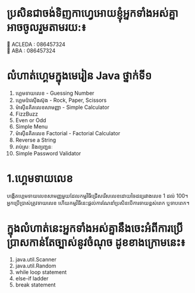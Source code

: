 # ប្រសិនជាចង់ទិញកាហ្វេអោយខ្ញុំអ្នកទាំងអស់គ្នាអាចចូលរួមតាមរយ:៖  
🏦 ACLEDA : 086457324  
🏦 ABA    : 086457324

# លំហាត់ហ្គេមក្នុងមេរៀន Java ថ្នាក់ទី១
1. ហ្គេមទាយលេខ - Guessing Number
2. ហ្គេមប៉ាវស៊ីងស៊ុង - Rock, Paper, Scissors
3. ម៉ាស៊ីនគិតលេខសាមញ្ញា - Simple Calculator
4. FizzBuzz
5. Even or Odd
6. Simple Menu
7. ម៉ាស៊ីនគិតលេខ Factorial - Factorial Calculator
8. Reverse a String 
9. រាប់ស្រៈ និងព្យញ្ជនៈ
10. Simple Password Validator

# 1.ហ្គេមទាយលេខ
បង្កើតហ្គេមទាយលេខសាមញ្ញមួយដែលកម្មវិធីជ្រើសរើសលេខដោយចៃដន្យរវាងលេខ
 1 ដល់ 100។ 
អ្នកប្រើប្រាស់ត្រូវទាយលេខ ហើយកម្មវិធីនេះផ្តល់ការណែនាំប្រសិនបើការទាយខ្ពស់ពេក ឬទាបពេក។


# ក្នុងលំហាត់នេះអ្នកទាំងអស់គ្នានឹងចេះអំពីការប្រើប្រាសកាន់តែច្បាស់នូវចំណុច ដូខខាងក្រោមនេះ៖
1. java.util.Scanner
2. java.util.Random
3. while loop statement
4. else-if ladder
5. break statement
